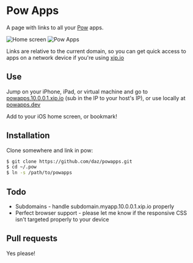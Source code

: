 # Pow Apps

A page with links to all your [Pow](http://pow.cx) apps.

![Home screen](http://daz.github.com/powapps/images/home.png)
![Pow Apps](http://daz.github.com/powapps/images/powapps.png)

Links are relative to the current domain, so you can get quick access to apps on a network device if you're using [xip.io](http://xip.io)

## Use

Jump on your iPhone, iPad, or virtual machine and go to [powapps.10.0.0.1.xip.io](http://powapps.10.0.0.1.xip.io) (sub in the IP to your host's IP), or use locally at [powapps.dev](http://powapps.dev/)

Add to your iOS home screen, or bookmark!

## Installation

Clone somewhere and link in pow:

```sh
$ git clone https://github.com/daz/powapps.git
$ cd ~/.pow
$ ln -s /path/to/powapps
```
## Todo

* Subdomains - handle subdomain.myapp.10.0.0.1.xip.io properly
* Perfect browser support - please let me know if the responsive CSS isn't targeted properly to your device

## Pull requests

Yes please!
